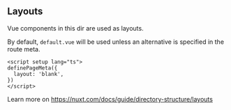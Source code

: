 ## Layouts

Vue components in this dir are used as layouts.

By default, `default.vue` will be used unless an alternative is specified in the route meta.

```vue
<script setup lang="ts">
definePageMeta({
  layout: 'blank',
})
</script>
```

Learn more on https://nuxt.com/docs/guide/directory-structure/layouts
